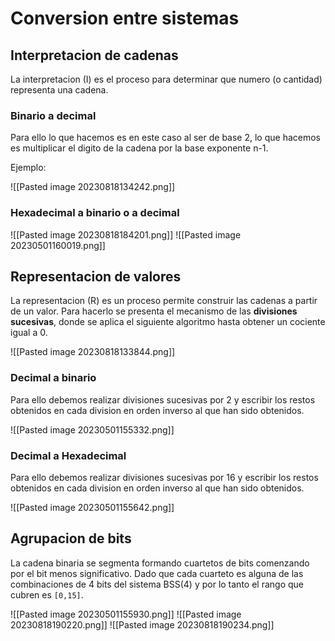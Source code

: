 # Conversion entre sistemas

## Interpretacion de cadenas

La interpretacion (I) es el proceso para determinar que numero (o cantidad) representa una cadena.
### Binario a decimal

Para ello lo que hacemos es en este caso al ser de base 2, lo que hacemos es multiplicar el digito de la cadena por la base exponente n-1.

Ejemplo:

![[Pasted image 20230818134242.png]]
### Hexadecimal a binario o a decimal
![[Pasted image 20230818184201.png]]
![[Pasted image 20230501160019.png]]
## Representacion de valores

La representacion (R) es un proceso permite construir las cadenas a partir de un valor. Para hacerlo se presenta el mecanismo de las **divisiones sucesivas**, donde se aplica el siguiente algoritmo hasta obtener un cociente igual a 0.

![[Pasted image 20230818133844.png]]
### Decimal a binario

Para ello debemos realizar divisiones sucesivas por 2 y escribir los restos obtenidos en cada division en orden inverso al que han sido obtenidos.

![[Pasted image 20230501155332.png]]

### Decimal a Hexadecimal

Para ello debemos realizar divisiones sucesivas por 16 y escribir los restos obtenidos en cada division en orden inverso al que han sido obtenidos.

![[Pasted image 20230501155642.png]]
## Agrupacion de bits

La cadena binaria se segmenta formando cuartetos de bits comenzando por el bit menos significativo. Dado que cada cuarteto es alguna de las combinaciones de 4 bits del sistema BSS(4) y por lo tanto el rango que cubren es `[0,15]`.

![[Pasted image 20230501155930.png]]
![[Pasted image 20230818190220.png]]
![[Pasted image 20230818190234.png]]

